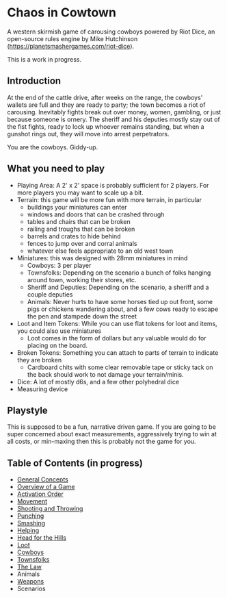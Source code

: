 # Chaos in Cowtown

A western skirmish game of carousing cowboys powered by Riot Dice, an open-source rules engine by Mike Hutchinson (https://planetsmashergames.com/riot-dice).

This is a work in progress.

## Introduction

At the end of the cattle drive, after weeks on the range, the cowboys' wallets are full and they are ready to party; the town becomes a riot of carousing. Inevitably fights break out over money, women, gambling, or just because someone is ornery. The sheriff and his deputies mostly stay out of the fist fights, ready to lock up whoever remains standing, but when a gunshot rings out, they will move into arrest perpetrators.

You are the cowboys. Giddy-up.


## What you need to play

- Playing Area: A 2' x 2' space is probably sufficient for 2 players. For more players you may want to scale up a bit.
- Terrain: this game will be more fun with more terrain, in particular
  - buildings your miniatures can enter
  - windows and doors that can be crashed through
  - tables and chairs that can be broken
  - railing and troughs that can be broken
  - barrels and crates to hide behind
  - fences to jump over and corral animals
  - whatever else feels appropriate to an old west town
- Miniatures: this was designed with 28mm miniatures in mind
  - Cowboys: 3 per player
  - Townsfolks: Depending on the scenario a bunch of folks hanging around town, working their stores, etc.
  - Sheriff and Deputies: Depending on the scenario, a sheriff and a couple deputies
  - Animals: Never hurts to have some horses tied up out front, some pigs or chickens wandering about, and a few cows ready to escape the pen and stampede down the street
- Loot and Item Tokens: While you can use flat tokens for loot and items, you could also use miniatures
  - Loot comes in the form of dollars but any valuable would do for placing on the board.
- Broken Tokens: Something you can attach to parts of terrain to indicate they are broken
  - Cardboard chits with some clear removable tape or sticky tack on the back should work to not damage your terrain/minis.
- Dice: A lot of mostly d6s, and a few other polyhedral dice
- Measuring device

## Playstyle

This is supposed to be a fun, narrative driven game. If you are going to be super concerned about exact measurements, aggressively trying to win at all costs, or min-maxing then this is probably not the game for you.


## Table of Contents (in progress)

- [General Concepts](./general.md)
- [Overview of a Game](./overview.md)
- [Activation Order](./activation.md)
- [Movement](./movement.md)
- [Shooting and Throwing](./shooting.md)
- [Punching](./punching.md)
- [Smashing](./smashing.md)
- [Helping](./help.md)
- [Head for the Hills](./head-for-the-hills.md)
- [Loot](./loot.md)
- [Cowboys](./cowboys.md)
- [Townsfolks](./townsfolk.md)
- [The Law](./the-law.md)
- Animals
- [Weapons](./weapons.md)
- Scenarios
